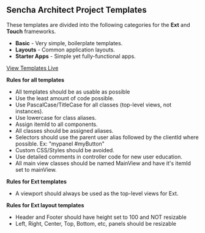 Sencha Architect Project Templates
----------------------------------

These templates are divided into the following categories for the **Ext** and **Touch** frameworks.

- **Basic** - Very simple, boilerplate templates.
- **Layouts** - Common application layouts.
- **Starter Apps** - Simple yet fully-functional apps.

[View Templates Live](http://exsurgo.github.io/ProjectTemplates/index.html)


**Rules for all templates**

- All templates should be as usable as possible
- Use the least amount of code possible.
- Use PascalCase/TitleCase for all classes (top-level views, not instances).
- Use lowercase for class aliases.
- Assign itemId to all components.  
- All classes should be assigned aliases.
- Selectors should use the parent user alias followed by the clientId where possible.  Ex: "mypanel #myButton"
- Custom CSS/Styles should be avoided.  
- Use detailed comments in controller code for new user education.
- All main view classes should be named MainView and have it's itemId set to mainView.

**Rules for Ext templates**
- A viewport should always be used as the top-level views for Ext.  

**Rules for Ext layout templates**
- Header and Footer should have height set to 100 and NOT resizable
- Left, Right, Center, Top, Bottom, etc, panels should be resizable

